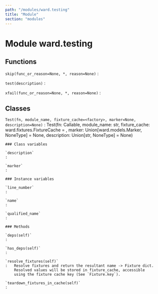 ```yaml
---
path: "/modules/ward.testing"
title: "Module"
section: "modules"
---
```


Module ward.testing
===================

Functions
---------

    
`skip(func_or_reason=None, *, reason=None)`
:   

    
`test(description)`
:   

    
`xfail(func_or_reason=None, *, reason=None)`
:   

Classes
-------

`Test(fn, module_name, fixture_cache=<factory>, marker=None, description=None)`
:   Test(fn: Callable, module_name: str, fixture_cache: ward.fixtures.FixtureCache = <factory>, marker: Union[ward.models.Marker, NoneType] = None, description: Union[str, NoneType] = None)

    ### Class variables

    `description`
    :

    `marker`
    :

    ### Instance variables

    `line_number`
    :

    `name`
    :

    `qualified_name`
    :

    ### Methods

    `deps(self)`
    :

    `has_deps(self)`
    :

    `resolve_fixtures(self)`
    :   Resolve fixtures and return the resultant name -> Fixture dict.
        Resolved values will be stored in fixture_cache, accessible
        using the fixture cache key (See `Fixture.key`).

    `teardown_fixtures_in_cache(self)`
    :